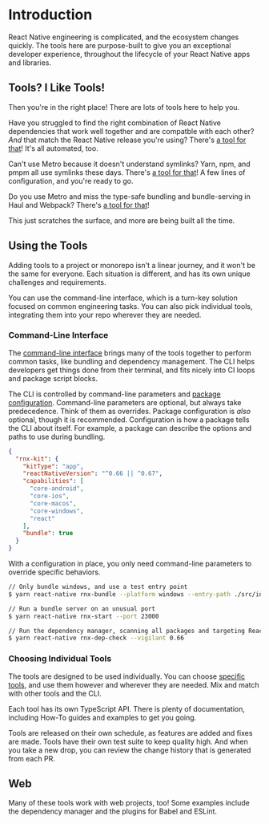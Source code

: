 # Introduction

React Native engineering is complicated, and the ecosystem changes quickly. The
tools here are purpose-built to give you an exceptional developer experience,
throughout the lifecycle of your React Native apps and libraries.

## Tools? I Like Tools!

Then you're in the right place! There are lots of tools here to help you.

Have you struggled to find the right combination of React Native dependencies
that work well together and are compatble with each other? _And_ that match the
React Native release you're using? There's
[a tool for that](./guides/dependency-management)! It's all automated, too.

Can't use Metro because it doesn't understand symlinks? Yarn, npm, and pmpm all
use symlinks these days. There's
[a tool for that](./tools/metro-resolver-symlinks)! A few lines of
configuration, and you're ready to go.

Do you use Metro and miss the type-safe bundling and bundle-serving in Haul and
Webpack? There's [a tool for that](./guides/bundling)!

This just scratches the surface, and more are being built all the time.

## Using the Tools

Adding tools to a project or monorepo isn't a linear journey, and it won't be
the same for everyone. Each situation is different, and has its own unique
challenges and requirements.

You can use the command-line interface, which is a turn-key solution focused on
common engineering tasks. You can also pick individual tools, integrating them
into your repo wherever they are needed.

### Command-Line Interface

The
[command-line interface](https://github.com/microsoft/rnx-kit/tree/main/packages/cli)
brings many of the tools together to perform common tasks, like bundling and
dependency management. The CLI helps developers get things done from their
terminal, and fits nicely into CI loops and package script blocks.

The CLI is controlled by command-line parameters and
[package configuration](https://github.com/microsoft/rnx-kit/tree/main/packages/config).
Command-line parameters are optional, but always take predecedence. Think of
them as overrides. Package configuration is _also_ optional, though it is
recommended. Configuration is how a package tells the CLI about itself. For
example, a package can describe the options and paths to use during bundling.

```json title='Example configuration in package.json'
{
  "rnx-kit": {
    "kitType": "app",
    "reactNativeVersion": "^0.66 || ^0.67",
    "capabilities": [
      "core-android",
      "core-ios",
      "core-macos",
      "core-windows",
      "react"
    ],
    "bundle": true
  }
}
```

With a configuration in place, you only need command-line parameters to override
specific behaviors.

```bash title='Example commands'
// Only bundle windows, and use a test entry point
$ yarn react-native rnx-bundle --platform windows --entry-path ./src/index-test.ts

// Run a bundle server on an unusual port
$ yarn react-native rnx-start --port 23000

// Run the dependency manager, scanning all packages and targeting React Native 0.66
$ yarn react-native rnx-dep-check --vigilant 0.66
```

### Choosing Individual Tools

The tools are designed to be used individually. You can choose
[specific tools](./tools/overview), and use them however and wherever they are
needed. Mix and match with other tools and the CLI.

Each tool has its own TypeScript API. There is plenty of documentation,
including How-To guides and examples to get you going.

Tools are released on their own schedule, as features are added and fixes are
made. Tools have their own test suite to keep quality high. And when you take a
new drop, you can review the change history that is generated from each PR.

## Web

Many of these tools work with web projects, too! Some examples include the
dependency manager and the plugins for Babel and ESLint.
